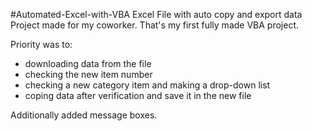 #Automated-Excel-with-VBA
Excel File with auto copy and export data
Project made for my coworker. That's my first fully made VBA project.

Priority was to: 
- downloading data from the file
- checking the new item number
- checking a new category item and making a drop-down list
- coping data after verification and save it in the new file

Additionally added message boxes.
